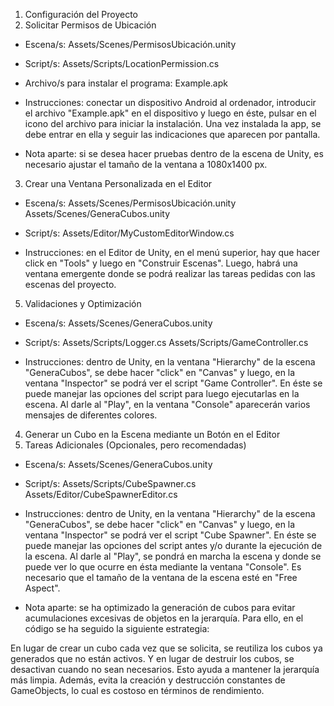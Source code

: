 1. Configuración del Proyecto 
2. Solicitar Permisos de Ubicación

- Escena/s:
Assets/Scenes/PermisosUbicación.unity

- Script/s:
Assets/Scripts/LocationPermission.cs

- Archivo/s para instalar el programa:
Example.apk

- Instrucciones: conectar un dispositivo Android al ordenador, introducir el archivo "Example.apk" en el dispositivo y luego en éste, pulsar en el icono del archivo para iniciar la instalación. Una vez instalada la app, se debe entrar en ella y seguir las indicaciones que aparecen por pantalla.

- Nota aparte: si se desea hacer pruebas dentro de la escena de Unity, es necesario ajustar el tamaño de la ventana a 1080x1400 px.

3. Crear una Ventana Personalizada en el Editor

- Escena/s:
Assets/Scenes/PermisosUbicación.unity
Assets/Scenes/GeneraCubos.unity

- Script/s:
Assets/Editor/MyCustomEditorWindow.cs

- Instrucciones: en el Editor de Unity, en el menú superior, hay que hacer click en "Tools" y luego en "Construir Escenas". Luego, habrá una ventana emergente donde se podrá realizar las tareas pedidas con las escenas del proyecto.

5. Validaciones y Optimización

- Escena/s:
Assets/Scenes/GeneraCubos.unity

- Script/s:
Assets/Scripts/Logger.cs
Assets/Scripts/GameController.cs

- Instrucciones: dentro de Unity, en la ventana "Hierarchy" de la escena "GeneraCubos", se debe hacer "click" en "Canvas" y luego, en la ventana "Inspector" se podrá ver el script "Game Controller". En éste se puede manejar las opciones del script para luego ejecutarlas en la escena. Al darle al "Play", en la ventana "Console" aparecerán varios mensajes de diferentes colores.

4. Generar un Cubo en la Escena mediante un Botón en el Editor
6. Tareas Adicionales (Opcionales, pero recomendadas)

- Escena/s:
Assets/Scenes/GeneraCubos.unity

- Script/s:
Assets/Scripts/CubeSpawner.cs
Assets/Editor/CubeSpawnerEditor.cs

- Instrucciones: dentro de Unity, en la ventana "Hierarchy" de la escena "GeneraCubos", se debe hacer "click" en "Canvas" y luego, en la ventana "Inspector" se podrá ver el script "Cube Spawner". En éste se puede manejar las opciones del script antes y/o durante la ejecución de la escena. Al darle al "Play", se pondrá en marcha la escena y donde se puede ver lo que ocurre en ésta mediante la ventana "Console". Es necesario que el tamaño de la ventana de la escena esté en "Free Aspect".

- Nota aparte: se ha optimizado la generación de cubos para evitar 
acumulaciones excesivas de objetos en la jerarquía. Para ello, en el
código se ha seguido la siguiente estrategia:

En lugar de crear un cubo cada vez que se solicita, se reutiliza los cubos ya generados que no están activos. Y en lugar de destruir los cubos, se desactivan cuando no sean necesarios. Esto ayuda a mantener la jerarquía más limpia. Además, evita la creación y destrucción constantes de GameObjects, lo cual es costoso en términos de rendimiento.
